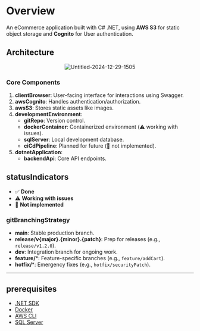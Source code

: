 # Overview  
An eCommerce application built with C# .NET, using **AWS S3** for static object storage and **Cognito** for User authentication.  

## Architecture  
<div align="center">

![Untitled-2024-12-29-1505](https://github.com/user-attachments/assets/2c3a7dc1-c671-4cdd-9581-3ea806aef375)

</div>

### Core Components  
1. **clientBrowser**: User-facing interface for interactions using Swagger.  
2. **awsCognito**: Handles authentication/authorization.  
3. **awsS3**: Stores static assets like images.  
4. **developmentEnvironment**:  
   - **gitRepo**: Version control.  
   - **dockerContainer**: Containerized environment (⚠️ working with issues).  
   - **sqlServer**: Local development database.  
   - **ciCdPipeline**: Planned for future (🔴 not implemented).  
5. **dotnetApplication**:  
   - **backendApi**: Core API endpoints.  

## statusIndicators  
- ✅ **Done**  
- ⚠️ **Working with issues**
- 🔴 **Not implemented**

### gitBranchingStrategy  
- **main**: Stable production branch.  
- **release/v{major}.{minor}.{patch}**: Prep for releases (e.g., `release/v1.2.0`).  
- **dev**: Integration branch for ongoing work.  
- **feature/***: Feature-specific branches (e.g., `feature/addCart`).  
- **hotfix/***: Emergency fixes (e.g., `hotfix/securityPatch`).  

---  

## prerequisites  
- [.NET SDK](https://dotnet.microsoft.com/download)  
- [Docker](https://www.docker.com/get-started)  
- [AWS CLI](https://aws.amazon.com/cli/)  
- [SQL Server](https://www.microsoft.com/en-us/sql-server/sql-server-downloads)  
